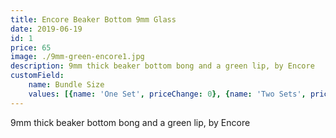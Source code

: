 ```yaml
---
title: Encore Beaker Bottom 9mm Glass
date: 2019-06-19
id: 1
price: 65
image: ./9mm-green-encore1.jpg
description: 9mm thick beaker bottom bong and a green lip, by Encore
customField: 
    name: Bundle Size
    values: [{name: 'One Set', priceChange: 0}, {name: 'Two Sets', priceChange: 100}, {name: 'Three Sets', priceChange: 130}]
---
```


9mm thick beaker bottom bong and a green lip, by Encore
